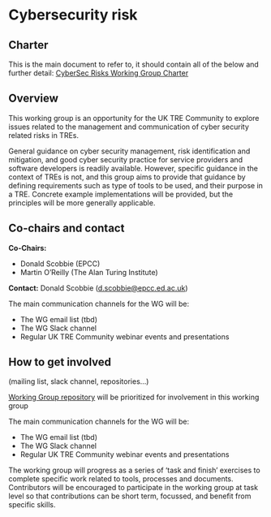 # Cybersecurity risk

## Charter

This is the main document to refer to,
it should contain all of the below and further detail: [CyberSec Risks Working Group Charter](https://docs.google.com/document/d/1KLIeB4uDDxwYT7pxj5ImHa5p_3wJ2KILsVKuAl7LQlM/edit?usp=sharing)

## Overview

This working group is an opportunity for the UK TRE Community to explore issues related to the management and communication of cyber security related risks in TREs.

General guidance on cyber security management, risk identification and mitigation, and good cyber security practice for service providers and software developers is readily available. However, specific guidance in the context of TREs is not, and this group aims to provide that guidance by defining requirements such as type of tools to be used, and their purpose in a TRE. Concrete example implementations will be provided, but the principles will be more generally applicable.

## Co-chairs and contact

**Co-Chairs:**

- Donald Scobbie (EPCC)
- Martin O’Reilly (The Alan Turing Institute)

**Contact:** Donald Scobbie (d.scobbie@epcc.ed.ac.uk)

The main communication channels for the WG will be:

- The WG email list (tbd)
- The WG Slack channel
- Regular UK TRE Community webinar events and presentations

## How to get involved

(mailing list, slack channel, repositories…)

[Working Group repository](https://github.com/uk-tre/cybersec-wg) will be prioritized for involvement in this working group

The main communication channels for the WG will be:

- The WG email list (tbd)
- The WG Slack channel
- Regular UK TRE Community webinar events and presentations

The working group will progress as a series of ‘task and finish’ exercises to complete specific work related to tools, processes and documents. Contributors will be encouraged to participate in the working group at task level so that contributions can be short term, focussed, and benefit from specific skills.
